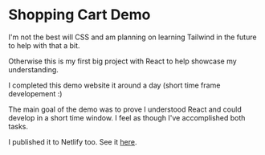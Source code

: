 # Shopping Cart Demo

I'm not the best will CSS and am planning on learning Tailwind in the future to help with that a bit.

Otherwise this is my first big project with React to help showcase my understanding.

I completed this demo website it around a day (short time frame developement :)

The main goal of the demo was to prove I understood React and could develop in a short time window. I feel as though I've accomplished both tasks.

I published it to Netlify too. See it [here](https://regex-cart.netlify.app/).
